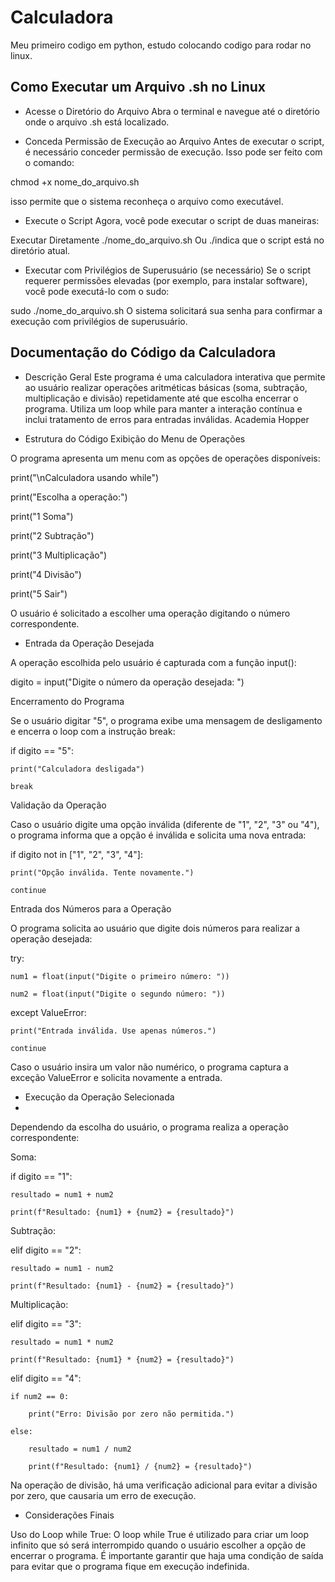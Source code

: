 # Calculadora
Meu primeiro codigo em python, estudo colocando codigo para rodar no linux.

## Como Executar um Arquivo .sh no Linux

-  Acesse o Diretório do Arquivo
Abra o terminal e navegue até o diretório onde o arquivo .sh está localizado.

-  Conceda Permissão de Execução ao Arquivo
Antes de executar o script, é necessário conceder permissão de execução. Isso pode ser feito com o comando:

chmod +x nome_do_arquivo.sh

isso permite que o sistema reconheça o arquivo como executável. 

-  Execute o Script
Agora, você pode executar o script de duas maneiras:

Executar Diretamente
./nome_do_arquivo.sh
Ou
./indica que o script está no diretório atual. 

-  Executar com Privilégios de Superusuário (se necessário)
Se o script requerer permissões elevadas (por exemplo, para instalar software), você pode executá-lo com o sudo:

sudo ./nome_do_arquivo.sh
O sistema solicitará sua senha para confirmar a execução com privilégios de superusuário.

## Documentação do Código da Calculadora

- Descrição Geral
Este programa é uma calculadora interativa que permite ao usuário realizar operações aritméticas básicas (soma, subtração, multiplicação e divisão) repetidamente até que escolha encerrar o programa. Utiliza um loop while para manter a interação contínua e inclui tratamento de erros para entradas inválidas.
Academia Hopper

- Estrutura do Código
Exibição do Menu de Operações

O programa apresenta um menu com as opções de operações disponíveis:


print("\nCalculadora usando while")

print("Escolha a operação:")

print("1 Soma")

print("2 Subtração")

print("3 Multiplicação")

print("4 Divisão")

print("5 Sair")

O usuário é solicitado a escolher uma operação digitando o número correspondente.


- Entrada da Operação Desejada


A operação escolhida pelo usuário é capturada com a função input():


digito = input("Digite o número da operação desejada: ")


Encerramento do Programa


Se o usuário digitar "5", o programa exibe uma mensagem de desligamento e encerra o loop com a instrução break:


if digito == "5":

    print("Calculadora desligada")
    
    break
    
Validação da Operação


Caso o usuário digite uma opção inválida (diferente de "1", "2", "3" ou "4"), o programa informa que a opção é inválida e solicita uma nova entrada:


if digito not in ["1", "2", "3", "4"]:

    print("Opção inválida. Tente novamente.")
    
    continue
    
Entrada dos Números para a Operação


O programa solicita ao usuário que digite dois números para realizar a operação desejada:


try:

    num1 = float(input("Digite o primeiro número: "))
    
    num2 = float(input("Digite o segundo número: "))
    
except ValueError:

    print("Entrada inválida. Use apenas números.")
    
    continue
    
Caso o usuário insira um valor não numérico, o programa captura a exceção ValueError e solicita novamente a entrada.


- Execução da Operação Selecionada
- 

Dependendo da escolha do usuário, o programa realiza a operação correspondente:


Soma:


if digito == "1":

    resultado = num1 + num2
    
    print(f"Resultado: {num1} + {num2} = {resultado}")
    
Subtração:


elif digito == "2":

    resultado = num1 - num2
    
    print(f"Resultado: {num1} - {num2} = {resultado}")
    
Multiplicação:


elif digito == "3":

    resultado = num1 * num2
    
    print(f"Resultado: {num1} * {num2} = {resultado}")

elif digito == "4":

    if num2 == 0:
    
        print("Erro: Divisão por zero não permitida.")
        
    else:
    
        resultado = num1 / num2
        
        print(f"Resultado: {num1} / {num2} = {resultado}")

        
Na operação de divisão, há uma verificação adicional para evitar a divisão por zero, que causaria um erro de execução.

- Considerações Finais

Uso do Loop while True: O loop while True é utilizado para criar um loop infinito que só será interrompido quando o usuário escolher a opção de encerrar o programa. É importante garantir que haja uma condição de saída para evitar que o programa fique em execução indefinida. 

